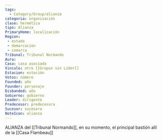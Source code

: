 ```yaml
---
tags:
  - Category/Group/alianza
categoria: organización
clase: hermética
tipo: Alianza
PrimaryHome: localización
Region:
 - estado
 - demarcacion
 - comarca
Tribunal: Tribunal Normando
Aura: 
Casa: casa asociada
Vinculo: otro [[Grupos sin Líder]]
Estacion: estación
Votos: número
Founded: año
Founder: personaje
Disbanded: año
Gobierno: gobierno
Leader: dirigente
Predecesor: predecesora
Sucesor: sucesora
NoteIcon: alianza
---
```

ALIANZA del [[Tribunal Normando]], en su momento, el principal bastión allí de la [[Casa Flambeau]]